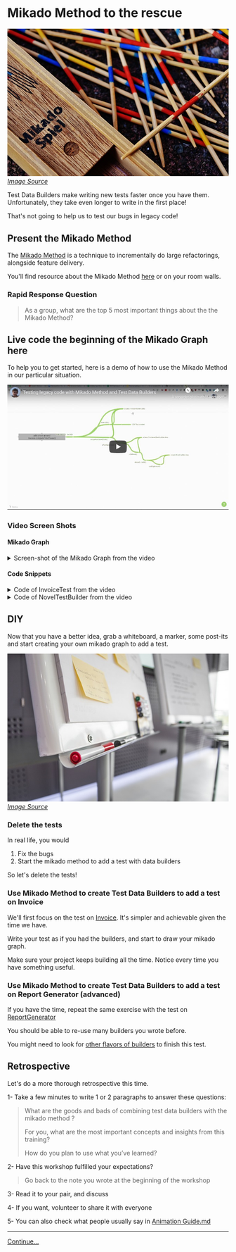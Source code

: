 # Mikado Method to the rescue

![Mikado game sticks](images/mikado-sticks.jpg)
*[Image Source](https://pixabay.com/photos/mikado-play-puzzle-skill-colorful-1743593/)*

Test Data Builders make writing new tests faster once you have them.
Unfortunately, they take even longer to write in the first place!

That's not going to help us to test our bugs in legacy code! 

## Present the Mikado Method

The [Mikado Method](./references/The%20Mikado%20Method.md) is a technique to
incrementally do large refactorings, alongside feature delivery.

You'll find resource about the Mikado Method 
[here](./references/The%20Mikado%20Method.md) or on your room walls.

### Rapid Response Question

> As a group, what are the top 5 most important things about the the Mikado
> Method?

## Live code the beginning of the Mikado Graph here

To help you to get started, here is a demo of how to use the Mikado Method in
our particular situation.

[![Video of the beginning of the solution](./images/Testing%20legacy%20code%20with%20Mikado%20Method%20and%20Test%20Data%20Builders%20-%20YouTube.jpg)](https://www.youtube.com/watch?v=2wIb8kdxay4&feature=youtu.be)

### Video Screen Shots 

#### Mikado Graph

<details>
  <summary>Screen-shot of the Mikado Graph from the video</summary>
  
![screen capture](./images/MIkdaoScreenCapture.PNG) 

</details>

#### Code Snippets 

<details>
  <summary>Code of InvoiceTest from the video</summary>
  
```java
package com.murex.tbw.purchase;

import org.junit.jupiter.api.Assertions;
import org.junit.jupiter.api.Test;

class InvoiceTest {

    @Test
    public void
    applies_tax_rules_when_computing_total_amount() {
        Invoice oneNovelUSAInvoice = anInvoice()
                .from(USA)
                .with(aPurchasedBook().of(
                        aNovel().costing(2.99))).build();

        Assertions.assertEquals(2.99 * 1.15 * 0.98, oneNovelUSAInvoice.computeTotalAmount());
    }
}
```

</details>

<details>
  <summary>Code of NovelTestBuilder from the video</summary>
  
```java
package com.murex.tbw.domain.book;
import com.murex.tbw.domain.country.Language;
import java.util.ArrayList;

public class NovelTestBuilder {
    private double price = 3.99;

    public  NovelTestBuilder costing(double price){
        this.price = price;
        return this;
    }

    public Novel build() {
        return  new Novel("Grapes with Wrath", 3.99, null, Language.ENGLISH, new ArrayList<>());
    }
}
```

</details>  

## DIY

Now that you have a better idea, grab a whiteboard, a marker, some post-its and
start creating your own mikado graph to add a test.

![Photo of a whiteboard, markers and post-its, the material needed to draw a Mikado Method](./images/workshop-material.jpg)
*[Image Source](https://pixabay.com/photos/workshop-pens-post-it-note-2209239/)*

### Delete the tests

In real life, you would

1. Fix the bugs
2. Start the mikado method to add a test with data builders

So let's delete the tests!

### Use Mikado Method to create Test Data Builders to add a test on Invoice

We'll first focus on the test on
[Invoice](../src/main/java/com/murex/tbw/purchase/Invoice.java). It's simpler
and achievable given the time we have.

Write your test as if you had the builders, and start to draw your mikado
graph.

Make sure your project keeps building all the time. Notice every time you have
something useful.

### Use Mikado Method to create Test Data Builders to add a test on Report Generator (advanced)

If you have the time, repeat the same exercise with the test on 
[ReportGenerator](../src/main/java/com/murex/tbw/report/ReportGenerator.java)

You should be able to re-use many builders you wrote before.

You might need to look for 
[other flavors of builders](./references/Test%20Data%20Builders.md) to finish
this test.

## Retrospective

Let's do a more thorough retrospective this time.

1- Take a few minutes to write 1 or 2 paragraphs to answer these questions:

> What are the goods and bads of combining test data builders with the 
> mikado method ?
>
> For you, what are the most important concepts and insights from this 
> training?
> 
> How do you plan to use what you’ve learned?

2- Have this workshop fulfilled your expectations?
> Go back to the note you wrote at the beginning of the workshop   

3- Read it to your pair, and discuss

4- If you want, volunteer to share it with everyone

5- You can also check what people usually say in
[Animation Guide.md](./Animation%20Guide.md)

----
[Continue...](./5%20-%20Conclusion.md)